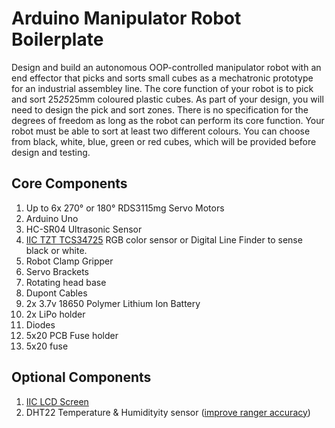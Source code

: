 # Arduino Manipulator Robot Boilerplate
Design and build an autonomous OOP-controlled manipulator robot with an end effector that picks and sorts small cubes as a mechatronic prototype for an industrial assembley line. The core function of your robot is to pick and sort 25*25*25mm coloured plastic cubes. As part of your design, you will need to design the pick and sort zones. There is no specification for the degrees of freedom as long as the robot can perform its core function. Your robot must be able to sort at least two different colours. You can choose from black, white, blue, green or red cubes, which will be provided before design and testing.

## Core Components
1. Up to 6x 270° or 180° RDS3115mg Servo Motors
2. Arduino Uno
3. HC-SR04 Ultrasonic Sensor
4. [IIC TZT TCS34725](https://github.com/TempeHS/TempeHS_Ardunio_Boilerplate/tree/main/TempeHS_Sensor_Catalogue/Examples/IIC_TCS34725_RGB_Color_Sensor) RGB color sensor or Digital Line Finder to sense black or white.
5. Robot Clamp Gripper
6. Servo Brackets
7. Rotating head base
8. Dupont Cables
9. 2x 3.7v 18650 Polymer Lithium Ion Battery
10. 2x LiPo holder
11. Diodes
12. 5x20 PCB Fuse holder 
13. 5x20 fuse

## Optional Components
1. [IIC LCD Screen](https://github.com/TempeHS/TempeHS_Ardunio_Boilerplate/tree/main/TempeHS_Sensor_Catalogue/Examples/IIC_1602_LCD)
2. DHT22 Temperature & Humidityity sensor ([improve ranger accuracy](https://github.com/SpulberGeorge/EasyUltrasonic/tree/main))
